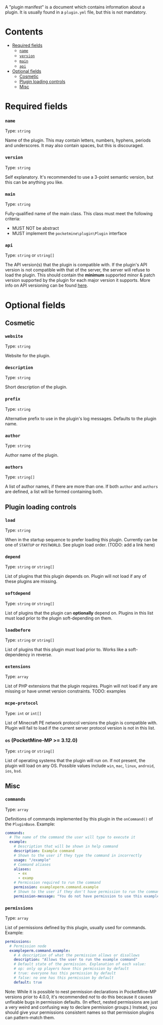 A "plugin manifest" is a document which contains information about a plugin. It is usually found in a `plugin.yml` file, but this is not mandatory.

# Contents
- [Required fields](#required-fields)
  - [`name`](#name)
  - [`version`](#version)
  - [`main`](#main)
  - [`api`](#api)
- [Optional fields](#optional-fields)
  - [Cosmetic](#cosmetic)
  - [Plugin loading controls](#plugin-loading-controls)
  - [Misc](#misc)

# Required fields
### `name`
Type: `string`

Name of the plugin. This may contain letters, numbers, hyphens, periods and underscores. It may also contain spaces, but this is discouraged.

### `version`
Type: `string`

Self explanatory. It's recommended to use a 3-point semantic version, but this can be anything you like.

### `main`
Type: `string`

Fully-qualified name of the main class. This class must meet the following criteria:
- MUST NOT be abstract
- MUST implement the `pocketmine\plugin\Plugin` interface

### `api`
Type: `string` or `string[]`

The API version(s) that the plugin is compatible with. If the plugin's API version is not compatible with that of the server, the server will refuse to load the plugin. This should contain the **minimum** supported minor & patch version supported by the plugin for each major version it supports. More info on API versioning can be found [here](https://devdoc.pmmp.io/api-version-spec.html).

# Optional fields
## Cosmetic
### `website`
Type: `string`

Website for the plugin.

### `description`
Type: `string`

Short description of the plugin.

### `prefix`
Type: `string`

Alternative prefix to use in the plugin's log messages. Defaults to the plugin name.

### `author`
Type: `string`

Author name of the plugin.

### `authors`
Type: `string[]`

A list of author names, if there are more than one. If both `author` and `authors` are defined, a list will be formed containing both.

## Plugin loading controls
### `load`
Type: `string`

When in the startup sequence to prefer loading this plugin. Currently can be one of `STARTUP` or `POSTWORLD`. See plugin load order. (TODO: add a link here)

### `depend`
Type: `string` or `string[]`

List of plugins that this plugin depends on. Plugin will not load if any of these plugins are missing.

### `softdepend`
Type: `string` or `string[]`

List of plugins that the plugin can **optionally** depend on. Plugins in this list must load prior to the plugin soft-depending on them.

### `loadbefore`
Type: `string` or `string[]`

List of plugins that this plugin must load prior to. Works like a soft-dependency in reverse.

### `extensions`
Type: `array`

List of PHP extensions that the plugin requires. Plugin will not load if any are missing or have unmet version constraints.
TODO: examples

### `mcpe-protocol`
Type: `int` or `int[]`

List of Minecraft PE network protocol versions the plugin is compatible with. Plugin will fail to load if the current server protocol version is not in this list.

### `os` (PocketMine-MP >= 3.12.0)
Type: `string` or `string[]`

List of operating systems that the plugin will run on. If not present, the plugin will load on any OS.
Possible values include `win`, `mac`, `linux`, `android`, `ios`, `bsd`.

## Misc
### `commands`
Type: `array`

Definitions of commands implemented by this plugin in the `onCommand()` of the `PluginBase`.
Example:
```yml
commands:
  # The name of the command the user will type to execute it
  example:
    # Description that will be shown in help command
    description: Example command
    # Shown to the user if they type the command in incorrectly
    usage: "/example"
    # Command aliases
    aliases:
      - ex
      - examp
    # Permission required to run the command
    permission: exampleperm.command.example
    # Shown to the user if they don't have permission to run the command
    permission-message: "You do not have permission to use this example command!"
```

### `permissions`
Type: `array`

List of permissions defined by this plugin, usually used for commands.
Example:
```yml
permissions:
  # Permission node
  exampleperm.command.example:
    # A description of what the permission allows or disallows
    description: "Allows the user to run the example command"
    # Default state of the permission. Explanation of each value:
    # op: only op players have this permission by default
    # true: everyone has this permission by default
    # false: no one has this permission by default
    default: true
```
Note: While it is possible to nest permission declarations in PocketMine-MP versions prior to 4.0.0, it's recommended _not_ to do this because it causes unfixable bugs in permission defaults. (In effect, nested permissions are just a very weird and confusing way to declare permission groups.)
Instead, you should give your permissions consistent names so that permission plugins can pattern-match them.
